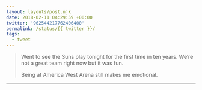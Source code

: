 ```yaml
---
layout: layouts/post.njk
date: 2018-02-11 04:29:59 +00:00
twitter: '962544217762406400'
permalink: /status/{{ twitter }}/
tags: 
  - tweet
---
```


> Went to see the Suns play tonight for the first time in ten years. We’re not a great team right now but it was fun.
> 
> Being at America West Arena still makes me emotional.

---
